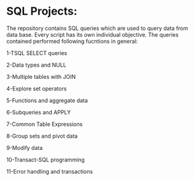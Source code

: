 # SQL Projects:

The repository contains SQL queries which are used to query data from data base. Every script has its own individual objective. The queries contained performed following fucntions in general:

1-TSQL SELECT queries

2-Data types and NULL

3-Multiple tables with JOIN

4-Explore set operators

5-Functions and aggregate data

6-Subqueries and APPLY

7-Common Table Expressions

8-Group sets and pivot data

9-Modify data

10-Transact-SQL programming

11-Error handling and transactions
